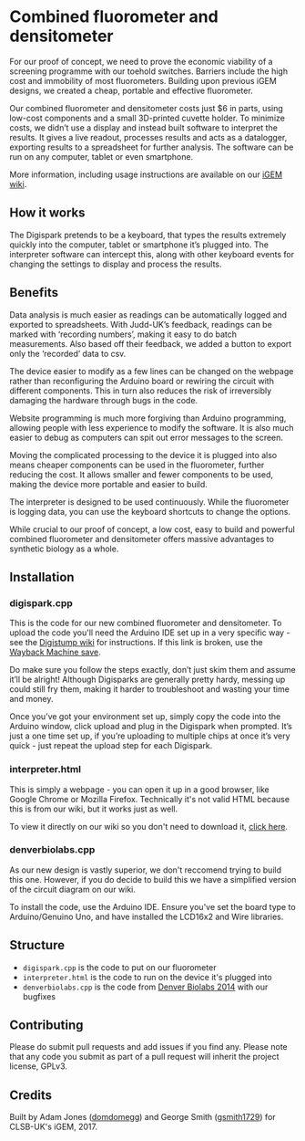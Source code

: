 # Combined fluorometer and densitometer
For our proof of concept, we need to prove the economic viability of a screening programme with our toehold switches. Barriers include the high cost and immobility of most fluorometers. Building upon previous iGEM designs, we created a cheap, portable and effective fluorometer.

Our combined fluorometer and densitometer costs just $6 in parts, using low-cost components and a small 3D-printed cuvette holder. To minimize costs, we didn’t use a display and instead built software to interpret the results. It gives a live readout, processes results and acts as a datalogger, exporting results to a spreadsheet for further analysis. The software can be run on any computer, tablet or even smartphone.

More information, including usage instructions are available on our [iGEM wiki](http://2017.igem.org/Team:CLSB-UK/Hardware).

## How it works

The Digispark pretends to be a keyboard, that types the results extremely quickly into the computer, tablet or smartphone it’s plugged into. The interpreter software can intercept this, along with other keyboard events for changing the settings to display and process the results.

## Benefits

Data analysis is much easier as readings can be automatically logged and exported to spreadsheets. With Judd-UK’s feedback, readings can be marked with ‘recording numbers’, making it easy to do batch measurements. Also based off their feedback, we added a button to export only the ‘recorded’ data to csv.

The device easier to modify as a few lines can be changed on the webpage rather than reconfiguring the Arduino board or rewiring the circuit with different components. This in turn also reduces the risk of irreversibly damaging the hardware through bugs in the code.

Website programming is much more forgiving than Arduino programming, allowing people with less experience to modify the software. It is also much easier to debug as computers can spit out error messages to the screen.

Moving the complicated processing to the device it is plugged into also means cheaper components can be used in the fluorometer, further reducing the cost. It allows smaller and fewer components to be used, making the device more portable and easier to build.

The interpreter is designed to be used continuously. While the fluorometer is logging data, you can use the keyboard shortcuts to change the options.

While crucial to our proof of concept, a low cost, easy to build and powerful combined fluorometer and densitometer offers massive advantages to synthetic biology as a whole.

## Installation

### digispark.cpp

This is the code for our new combined fluorometer and densitometer. To upload the code you'll need the Arduino IDE set up in a very specific way - see the [Digistump wiki](https://digistump.com/wiki/digispark/tutorials/connecting) for instructions. If this link is broken, use the [Wayback Machine save](https://web.archive.org/web/20171021122058/http://digistump.com/wiki/digispark/tutorials/connecting).

Do make sure you follow the steps exactly, don’t just skim them and assume it’ll be alright! Although Digisparks are generally pretty hardy, messing up could still fry them, making it harder to troubleshoot and wasting your time and money.

Once you’ve got your environment set up, simply copy the code into the Arduino window, click upload and plug in the Digispark when prompted. It’s just a one time set up, if you’re uploading to multiple chips at once it’s very quick - just repeat the upload step for each Digispark.

### interpreter.html

This is simply a webpage - you can open it up in a good browser, like Google Chrome or Mozilla Firefox. Technically it's not valid HTML because this is from our wiki, but it works just as well.

To view it directly on our wiki so you don't need to download it, [click here](http://2017.igem.org/Team:CLSB-UK/Hardware/Interpreter).

### denverbiolabs.cpp

As our new design is vastly superior, we don't reccomend trying to build this one. However, if you do decide to build this we have a simplified version of the circuit diagram on our wiki.

To install the code, use the Arduino IDE. Ensure you've set the board type to Arduino/Genuino Uno, and have installed the LCD16x2 and Wire libraries.

## Structure

* `digispark.cpp` is the code to put on our fluorometer
* `interpreter.html` is the code to run on the device it's plugged into
* `denverbiolabs.cpp` is the code from [Denver Biolabs 2014](https://github.com/denverbiolabs/od-f) with our bugfixes

## Contributing

Please do submit pull requests and add issues if you find any. Please note that any code you submit as part of a pull request will inherit the project license, GPLv3.

## Credits

Built by Adam Jones ([domdomegg](https://github.com/domdomegg)) and George Smith ([gsmith1729](https://github.com/gsmith1729)) for CLSB-UK's iGEM, 2017.
